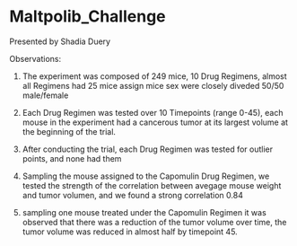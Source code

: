 # Maltpolib_Challenge

Presented by Shadia Duery

Observations:

1) The experiment was composed of 249 mice, 10 Drug Regimens, almost all Regimens had 25 mice assign mice sex were closely diveded 50/50 male/female

2) Each Drug Regimen was tested over 10 Timepoints (range 0-45), each mouse in the experiment had a cancerous tumor at its largest volume at the beginning of the trial.

3) After conducting the trial, each Drug Regimen was tested for outlier points, and none had them

4) Sampling the mouse assigned to the Capomulin Drug Regimen, we tested the strength of the correlation between avegage mouse weight and tumor volumen, and we found a strong correlation 0.84

5) sampling one mouse treated under the Capomulin Regimen it was observed that there was a reduction of the tumor volume over time, the tumor volume was reduced in almost half by timepoint 45.


